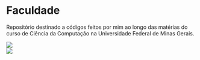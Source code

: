 # Faculdade
Repositório destinado a códigos feitos por mim ao longo das matérias do curso de Ciência da Computação na Universidade Federal de Minas Gerais.

<div> 
  <a href="https://dcc.ufmg.br/" target="_blank"><img src="https://img.shields.io/badge/DCC-%20Departamento%20de%20Ci%C3%AAncia%20da%20Computa%C3%A7%C3%A3o-white" target="_blank"></a>

<div> 
  <a href="https://ufmg.br/" target="_blank"><img src="https://img.shields.io/badge/UFMG-Universidade%20Federal%20de%20Minas%20Gerais-white" target="_blank"></a>
